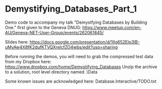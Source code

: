 # Demystifying_Databases_Part_1

Demo code to accompany my talk "Demystfying Databases by Building One." first given to the Geneva DNUG: https://www.meetup.com/en-AU/Geneva-NET-User-Group/events/262061845/

Slides here: https://docs.google.com/presentation/d/1IIg652Elp3lB-uMyAw4X8fK2dufKTVQXrelcfZO4wbs/edit?usp=sharing

Before running the demos, you will need to grab the compressed test data from my Dropbox here: https://www.dropbox.com/home/Demystifying_Databases
Unzip the archive to a solution, root level directory named .\Data

Some known issues are acknowledged here: Database.Interactive/TODO.txt
